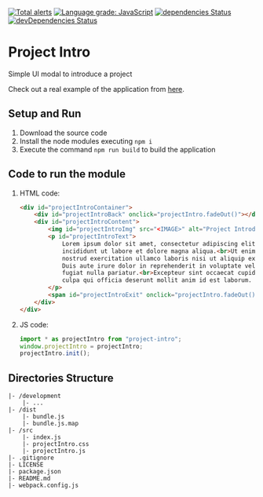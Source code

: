 [![Total alerts](https://img.shields.io/lgtm/alerts/g/Chema22R/project-intro.svg?logo=lgtm&logoWidth=18)](https://lgtm.com/projects/g/Chema22R/project-intro/alerts/)
[![Language grade: JavaScript](https://img.shields.io/lgtm/grade/javascript/g/Chema22R/project-intro.svg?logo=lgtm&logoWidth=18)](https://lgtm.com/projects/g/Chema22R/project-intro/context:javascript)
[![dependencies Status](https://david-dm.org/chema22r/project-intro/status.svg)](https://david-dm.org/chema22r/project-intro)
[![devDependencies Status](https://david-dm.org/chema22r/project-intro/dev-status.svg)](https://david-dm.org/chema22r/project-intro?type=dev)

# Project Intro
Simple UI modal to introduce a project

Check out a real example of the application from [here](https://printersdiscovery.chema22r.com/).

## Setup and Run
1. Download the source code
2. Install the node modules executing `npm i`
3. Execute the command `npm run build` to build the application

## Code to run the module
1. HTML code:
    ```html
    <div id="projectIntroContainer">
        <div id="projectIntroBack" onclick="projectIntro.fadeOut()"></div>
        <div id="projectIntroContent">
            <img id="projectIntroImg" src="<IMAGE>" alt="Project Introduction Image">
            <p id="projectIntroText">
                Lorem ipsum dolor sit amet, consectetur adipiscing elit, sed do eiusmod tempor
                incididunt ut labore et dolore magna aliqua.<br>Ut enim ad minim veniam, quis
                nostrud exercitation ullamco laboris nisi ut aliquip ex ea commodo consequat.<br>
                Duis aute irure dolor in reprehenderit in voluptate velit esse cillum dolore eu
                fugiat nulla pariatur.<br>Excepteur sint occaecat cupidatat non proident, sunt in
                culpa qui officia deserunt mollit anim id est laborum.
            </p>
            <span id="projectIntroExit" onclick="projectIntro.fadeOut()">&times;</span>
        </div>
    </div>
    ```
2. JS code:
    ```js
    import * as projectIntro from "project-intro";
    window.projectIntro = projectIntro;
    projectIntro.init();
    ```

## Directories Structure
```
|- /development
    |- ...
|- /dist
    |- bundle.js
    |- bundle.js.map
|- /src
    |- index.js
    |- projectIntro.css
    |- projectIntro.js
|- .gitignore
|- LICENSE
|- package.json
|- README.md
|- webpack.config.js
```
